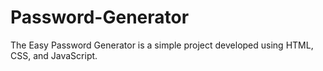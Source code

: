 # Password-Generator
The Easy Password Generator is a simple project developed using HTML, CSS, and JavaScript.
